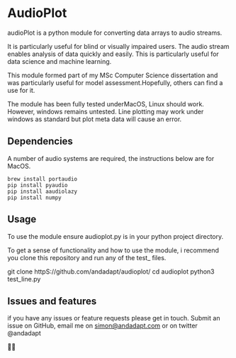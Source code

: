 


# AudioPlot
audioPlot is a python module for converting data arrays to audio streams.

It is particularly useful for blind or visually impaired users. The audio stream enables analysis of data quickly and easily. This is particularly useful for data science and machine learning.

This module formed part of my MSc Computer Science dissertation and was particularly useful for model assessment.Hopefully, others can find a use for it.

The module has been fully tested underMacOS, Linux should work. However, windows remains untested. Line plotting may work under windows as standard but plot meta data will cause an error.



## Dependencies
A number of audio systems are required, the instructions below are for MacOS.

```console
brew install portaudio
pip install pyaudio
pip install aaudiolazy
pip install numpy
```

## Usage

To use the module ensure audioplot.py is in your python project directory.

To get a sense of functionality and how to use the module, i recommend you clone this repository and run any of the test_ files.

git clone httpS://github.com/andadapt/audioplot/
cd audioplot
python3 test_line.py

## Issues and features

if you have any issues or feature requests please get in touch. Submit an issue on GitHub, email me on simon@andadapt.com or on twitter @andadapt

:see_no_evil::doughnut:

